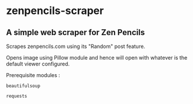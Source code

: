 # zenpencils-scraper
## A simple web scraper for Zen Pencils

Scrapes zenpencils.com using its "Random" post feature.

Opens image using Pillow module and hence will open with whatever is the default viewer configured.

Prerequisite modules :

    beautifulsoup

    requests
